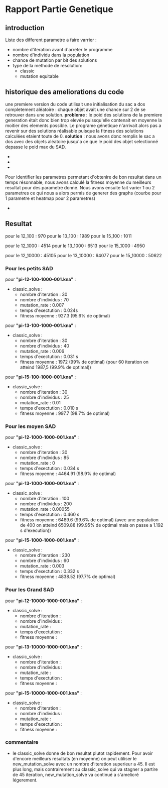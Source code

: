 # Rapport Partie Genetique

## introduction

Liste des different parametre a faire varrier :

- nombre d'iteration avant d'arreter le programme
- nombre d'individu dans la population
- chance de mutation par bit des solutions
- type de la methode de resolution:
  - classic
  - mutation equitable

## historique des ameliorations du code

une premiere version du code utilisait une initialisation du sac a dos completement aléatoire : chaque objet avait une chance sur 2 de se retrouver dans une solution.
__probleme__ : le poid des solutions de la premiere generation était donc bien trop elevée puissqu'elle contenait en moyenne la moitier des elements possible.
Le programe génetique n'arrivait alors pas a revenir sur des solutions réalisable puisque la fitness des solutions calculées etaient toute de 0.
__solution__ : nous avons donc remplis le sac a dos avec des objets aléatoire jusqu'a ce que le poid des objet selectionné depasse le poid max du SAD.

-

-

-

Pour identifier les parametres permetant d'obtenire de bon resultat dans un temps résonnable, nous avons calculé la fitness moyenne du meilleurs resultat pour des parametre donné. Nous avons ensuite fait varier 1 ou 2 parametres ce qui nous a alors permis de generer des graphs (courbe pour 1 parametre et heatmap pour 2 parametres)

-

## Resultat

pour le 12_100 :    970
pour le 13_100 :    1989
pour le 15_100 :    1011

pour le 12_1000 :   4514
pour le 13_1000 :   6513
pour le 15_1000 :   4950

pour le 12_10000 :  45105
pour le 13_10000 :  64077
pour le 15_10000 :  50622

### Pour les petits SAD

pour __"pi-12-100-1000-001.kna"__ :

- classic_solve :
  - nombre d'iteration : 30
  - nombre d'individus : 70
  - mutation_rate : 0.007
  - temps d'exectution : 0.024s
  - fitness moyenne : 927.3 (95.6% de optimal)

pour __"pi-13-100-1000-001.kna"__ :

- classic_solve :
  - nombre d'iteration : 30
  - nombre d'individus : 40
  - mutation_rate : 0.006
  - temps d'exectution : 0.031 s
  - fitness moyenne : 1972 (99% de optimal) (pour 60 iteration on atteind 1987,5 (99.9% de optimal))

pour __"pi-15-100-1000-001.kna"__ :

- classic_solve :
  - nombre d'iteration : 30
  - nombre d'individus : 25
  - mutation_rate : 0.01
  - temps d'exectution : 0.010 s
  - fitness moyenne : 997.7 (98.7% de optimal)

### Pour les moyen SAD

pour __"pi-12-1000-1000-001.kna"__ :

- classic_solve :
  - nombre d'iteration : 30
  - nombre d'individus : 85
  - mutation_rate : 0
  - temps d'exectution : 0.034 s
  - fitness moyenne : 4464.91 (98.9% de optimal)

pour __"pi-13-1000-1000-001.kna"__ :

- classic_solve :
  - nombre d'iteration : 100
  - nombre d'individus : 200
  - mutation_rate : 0.00055
  - temps d'exectution : 0.460 s
  - fitness moyenne : 6489.6 (99.6% de optimal) (avec une population de 400 on atteind 6509.88 (99.95% de optimal mais on passe a 1.192 s d'execution))

pour __"pi-15-1000-1000-001.kna"__ :

- classic_solve :
  - nombre d'iteration : 230
  - nombre d'individus : 60
  - mutation_rate : 0.003
  - temps d'exectution : 0.332 s
  - fitness moyenne : 4838.52 (97.7% de optimal)

### Pour les Grand SAD

pour __"pi-12-10000-1000-001.kna"__ :

- classic_solve :
  - nombre d'iteration :
  - nombre d'individus :
  - mutation_rate :
  - temps d'exectution :
  - fitness moyenne :

pour __"pi-13-10000-1000-001.kna"__ :

- classic_solve :
  - nombre d'iteration :
  - nombre d'individus :
  - mutation_rate :
  - temps d'exectution :
  - fitness moyenne :

pour __"pi-15-10000-1000-001.kna"__ :

- classic_solve :
  - nombre d'iteration :
  - nombre d'individus :
  - mutation_rate :
  - temps d'exectution :
  - fitness moyenne :

### commentaire

- le classic_solve donne de bon resultat plutot rapidement. Pour avoir d'encore meilleurs resultats (en moyenne) on peut utiliser le new_mutation_solve avec un nombre d'iteration superieur a 45. Il est plus long, mais contrairement au classic_solve qui va stagner a partire de 45 iteration, new_mutation_solve va continué a s'amelioré légerement.
